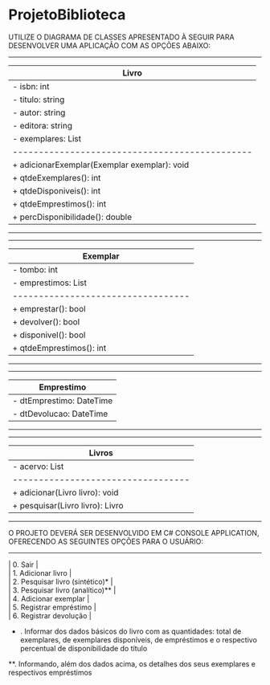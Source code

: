 # ProjetoBiblioteca

UTILIZE O DIAGRAMA DE CLASSES APRESENTADO À SEGUIR PARA DESENVOLVER UMA APLICAÇÃO COM AS OPÇÕES ABAIXO:


------------------------------------------------
| Livro                                        | 
|----------------------------------------------|
| - isbn: int                                  |
| - titulo: string                             |
| - autor: string                              |
| - editora: string                            |
| - exemplares: List<Exemplar>                 |
|----------------------------------------------|
| + adicionarExemplar(Exemplar exemplar): void |
| + qtdeExemplares(): int                      |
| + qtdeDisponiveis(): int                     |
| + qtdeEmprestimos(): int                     |
| + percDisponibilidade(): double              |
------------------------------------------------

------------------------------------
| Exemplar                         | 
|----------------------------------|
| - tombo: int                     |
| - emprestimos: List<Emprestimo>  |
|----------------------------------|
| + emprestar(): bool              |
| + devolver(): bool               |
| + disponivel(): bool             |
| + qtdeEmprestimos(): int         |
------------------------------------

------------------------------
| Emprestimo                 |
|----------------------------|
| - dtEmprestimo: DateTime   |
| - dtDevolucao: DateTime    |
------------------------------


------------------------------------
| Livros                           |
|----------------------------------|
| - acervo: List<Livro>            |
|----------------------------------|
| + adicionar(Livro livro): void   |
| + pesquisar(Livro livro): Livro  |
------------------------------------
O PROJETO DEVERÁ SER DESENVOLVIDO EM C# CONSOLE APPLICATION, OFERECENDO AS SEGUINTES OPÇÕES PARA O USUÁRIO:

--------------------------------------
| 0. Sair                            | </br>
| 1. Adicionar livro                 | </br>
| 2. Pesquisar livro (sintético)*    | </br>
| 3. Pesquisar livro (analítico)**   | </br>
| 4. Adicionar exemplar              | </br>
| 5. Registrar empréstimo            | </br>
| 6. Registrar devolução             | </br>


* . Informar dos dados básicos do livro com as quantidades: total de exemplares, de exemplares disponíveis, de empréstimos e o respectivo percentual de disponibilidade do título

**. Informando, além dos dados acima, os detalhes dos seus exemplares e respectivos empréstimos
